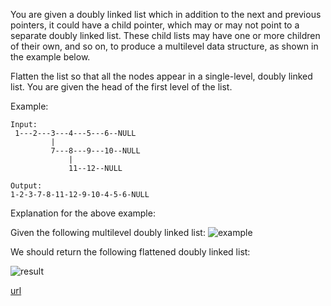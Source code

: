 You are given a doubly linked list which in addition to the next and previous pointers, it could have a child pointer, which may or may not point to a separate doubly linked list. These child lists may have one or more children of their own, and so on, to produce a multilevel data structure, as shown in the example below.

Flatten the list so that all the nodes appear in a single-level, doubly linked list. You are given the head of the first level of the list.

Example:
```
Input:
 1---2---3---4---5---6--NULL
         |
         7---8---9---10--NULL
             |
             11--12--NULL

Output:
1-2-3-7-8-11-12-9-10-4-5-6-NULL
```

Explanation for the above example:

Given the following multilevel doubly linked list:
![example](https://leetcode.com/static/images/problemset/MultilevelLinkedList.png)

We should return the following flattened doubly linked list:

![result](https://leetcode.com/static/images/problemset/MultilevelLinkedListFlattened.png)




[url](https://leetcode.com/problems/flatten-a-multilevel-doubly-linked-list/description/)